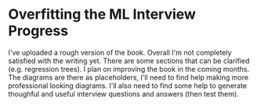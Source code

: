 # Overfitting the ML Interview Progress
I've uploaded a rough version of the book. Overall I'm not completely satisfied with the writing yet. There are some sections that can be clarified (e.g. regression trees). I plan on improving the book in the coming months. The diagrams are there as placeholders, I'll need to find help making more professional looking diagrams. I'll also need to find some help to generate thoughful and useful interview questions and answers (then test them).
